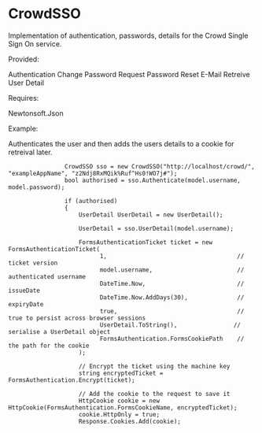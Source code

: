 CrowdSSO
========

Implementation of authentication, passwords, details for the Crowd Single Sign On service.

Provided:

Authentication
Change Password
Request Password Reset E-Mail
Retreive User Detail

Requires:

Newtonsoft.Json

Example:

Authenticates the user and then adds the users details to a cookie for retreival later.


                    CrowdSSO sso = new CrowdSSO("http://localhost/crowd/", "exampleAppName", "z2Ndj8RxMQik%Ruf^Hs0!WO7j#");
                    bool authorised = sso.Authenticate(model.username, model.password);

                    if (authorised)
                    {
                        UserDetail UserDetail = new UserDetail();

                        UserDetail = sso.UserDetail(model.username);

                        FormsAuthenticationTicket ticket = new FormsAuthenticationTicket(
                              1,                                     // ticket version
                              model.username,                        // authenticated username
                              DateTime.Now,                          // issueDate
                              DateTime.Now.AddDays(30),              // expiryDate
                              true,                                  // true to persist across browser sessions
                              UserDetail.ToString(),                // serialise a UserDetail object
                              FormsAuthentication.FormsCookiePath    // the path for the cookie
                        );

                        // Encrypt the ticket using the machine key
                        string encryptedTicket = FormsAuthentication.Encrypt(ticket);

                        // Add the cookie to the request to save it
                        HttpCookie cookie = new HttpCookie(FormsAuthentication.FormsCookieName, encryptedTicket);
                        cookie.HttpOnly = true;
                        Response.Cookies.Add(cookie);
